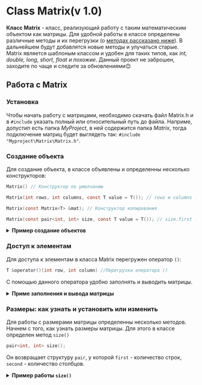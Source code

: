 # Class Matrix(v 1.0)
**Класс Matrix** - класс, реализующий работу с таким математическим объектом как матрицы.
Для удобной работы в классе определены различные методы и их перегрузки (о [методах рассказано ниже]()). В дальнейшем будут добавлятся новые методы и улучаться старые. Matrix является шаблоным классом и удобен для таких типов, как *int, double, long, short, float и похожие*.
Данный проект не заброшен, заходите по чаще и следите за обновлениями😊

## Работа с Matrix
### Установка
Чтобы начать работу с матрицами, необходимо скачать файл Matrix.h и в `#include` указать полный или относительный путь до файла. Наприме, допустип есть папка *MyProject*, в ней содержится папка *Matrix*, тогда подключение матриц будет выглядеть так: `#include "Myproject\Matrix\Matrix.h"`.

### Создание объекта
Для создание объекта, в классе объявлены и определенны несколько конструкторов:

```h
Matrix() // Конструктор по умолчанию

Matrix(int rows, int columns, const T value = T()); // rows и columns - количество строк и столбцов, value - значение заполнения матрицы

Matrix(const Matrix<T> &mat); // Конструктор копирования

Matrix(const pair<int, int> size, const T value = T()); // size.first - строки, size.second - столбцы
```

<details>
<summary><strong>Пример создание объектов</strong></summary>
    
```cpp
#include "Matrix.h"
int main()
{
    Matrix<int> mat1;
    Matrix<int> mat2(3, 3, 3);
    Matrix<int> mat3(mat2);
    Matrix<int> mat4(pair<int, int>(3, 3), 4);
    return 0;
}
```
</details>

### Доступ к элементам
Для доступа к элементам в класса Matrix перегружен оператор `()`:

```h
T &operator()(int row, int column) //Перегрузка оператора ()
```
С помощью данного оператора удобно заполнять и выводить матрицы.
<details>
<summary><strong>Приме заполнения и вывода матрицы</strong></summary>

```cpp
#include <iostream>
#include "Matrix.h"
using namespace std;
int main()
{
    int rows = 3; // Количество строк
    int columns = 3; // Количество столбцов
    Matrix<int> mat1(rows, columns);
    for (int i = 0; i < rows; i++) //Проход по строкам
    {
        for (int j = 0; j < columns; j++) //Проход по столбцам
        {
            cin >> mat1(i, j);
        }
    }
    cout << "Матрица mat1:" << endl;
    for (int i = 0; i < rows; i++)
    {
        for (int j = 0; j < columns; j++)
        {
            cout << mat1(i, j) << " ";
        }
        cout << endl;
    }
    return 0;
}
```

<details>
<summary><b>Входные данные</b></summary>
    
`1 2 3 4 5 6 7 8 9`

</details>

<details>
<summary><b>Выходные данные</b></summary>
    
```
Матрица mat1:
1 2 3
4 5 6
7 8 9
```
</details>
</details>

### Размеры: как узнать и установить или изменить
Для работы с размерами матрицы определенны несколько методов. 
Начнем с того, как узнать размеры матрицы. Для этого в классе определен метод `size()`

```h
pair<int, int> size();
```
Он возвращает структуру `pair`, у которой `first` - количество строк, `second` - количество столбцов.

<details>
<summary><strong>Пример работы <code>size()</code></strong></summary>

```cpp
#include <iostream>
#include "Matrix.h"
int main()
{
    Matrix<double> mat1(3, 3);
    pair<int, int> size = mat1.size();
    cout << "Количество строк в mat1 - " << size.first << ". Количество столбцов в mat1 - " << size.second << endl;
    return 0;
}
```
<details>
<summary><b>Вывод в консоль</b></summary>

`Количество строк в mat1 - 3. Количество столбцов в mat1 - 3`
</details>
</details>


